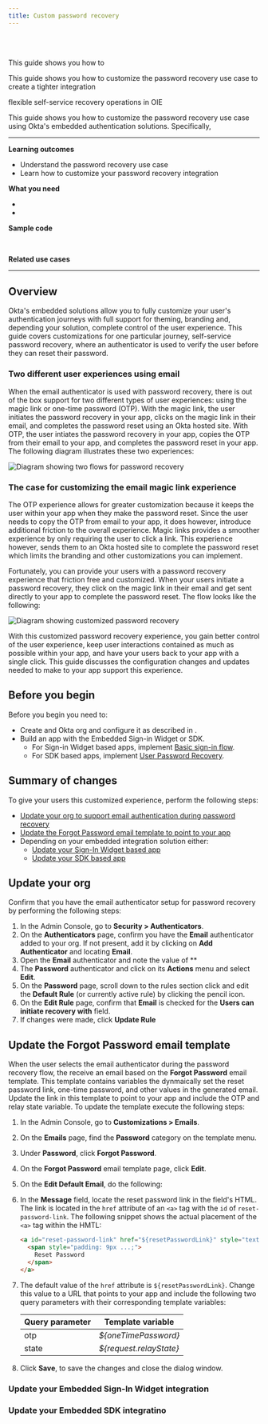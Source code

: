 ```yaml
---
title: Custom password recovery
---
```


<div class="oie-embedded-sdk">

<ApiLifecycle access="ie" /><br>
<ApiLifecycle access="Limited GA" /><br>

<StackSelector />

This guide shows you how to

This guide shows you how to customize the password recovery use case to create a tighter integration


flexible self-service recovery operations in OIE

This guide shows you how to customize the password recovery use case using Okta's embedded authentication solutions. Specifically,

---
**Learning outcomes**

* Understand the password recovery use case
* Learn how to customize your password recovery integration

**What you need**

* <StackSnippet snippet="orgconfigurepwdonly" />
* <StackSnippet snippet="oiesdksetup" />

**Sample code**

<StackSnippet snippet="samplecode" />
</br>

**Related use cases**

<StackSnippet snippet="relatedusecases" />

---

## Overview

Okta's embedded solutions allow you to fully customize your user's authentication journeys with full support for theming, branding and, depending your solution, complete control of the user experience. This guide covers customizations for one particular journey, self-service password recovery, where an authenticator is used to verify the user before they can reset their password.

### Two different user experiences using email

When the email authenticator is used with password recovery, there is out of the box support for two different types of user experiences: using the magic link or one-time password (OTP). With the magic link, the user initiates the password recovery in your app, clicks on the magic link in their email, and completes the password reset using an Okta hosted site. With OTP, the user intiates the password recovery in your app, copies the OTP from their email to your app, and completes the password reset in your app. The following diagram illustrates these two experiences:

<div class="common-image-format">

![Diagram showing two flows for password recovery](/img/advanced-use-cases/custom-pwd-recovery-no-customizations.png)

</div>

### The case for customizing the email magic link experience

The OTP experience allows for greater customization because it keeps the user within your app when they make the password reset. Since the user needs to copy the OTP from email to your app, it does however, introduce additional friction to the overall experience. Magic links provides a smoother experience by only requiring the user to click a link. This experience however, sends them to an Okta hosted site to complete the password reset which limits the branding and other customizations you can implement.

Fortunately, you can provide your users with a password recovery experience that friction free and customized. When your users initiate a password recovery, they click on the magic link in their email and get sent directly to your app to complete the password reset. The flow looks like the following:

<div class="common-image-format">

![Diagram showing customized password recovery](/img/advanced-use-cases/custom-pwd-recovery-customizations.png)

</div>

With this customized password recovery experience, you gain better control of the user experience, keep user interactions contained as much as possible within your app, and have your users back to your app with a single click. This guide discusses the configuration changes and updates needed to make to your app support this experience.

## Before you begin

Before you begin you need to:

* Create and Okta org and configure it as described in <StackSnippet snippet="orgconfigurepwdonly" inline/>.
* Build an app with the Embedded Sign-in Widget or SDK.
  * For Sign-in Widget based apps, implement [Basic sign-in flow](docs/guides/oie-embedded-widget-use-case-basic-sign-in/nodejs/main/).
  * For SDK based apps, implement [User Password Recovery](docs/guides/oie-embedded-sdk-use-case-pwd-recovery-mfa/nodejs/main/).

## Summary of changes

To give your users this customized experience, perform the following steps:

* [Update your org to support email authentication during password recovery](#update-your-org)
* [Update the Forgot Password email template to point to your app](#update-the-forgot-password-email-template)
* Depending on your embedded integration solution either:
    * [Update your Sign-In Widget based app](#update-your-app-with-the-embedded-sign-in-widget)
    * [Update your SDK based app](#update-your-app-with-the-embedded-sdk)

## Update your org

Confirm that you have the email authenticator setup for password recovery by performing the following steps:

1. In the Admin Console, go to **Security > Authenticators**.
1. On the **Authenticators** page, confirm you have the **Email** authenticator added to your org. If not present, add it by clicking on **Add Authenticator** and locating **Email**.
1. Open the **Email** authenticator and note the value of **
1. The **Password** authenticator and click on its **Actions** menu and select **Edit**.
1. On the **Password** page, scroll down to the rules section click and edit the **Default Rule** (or currently active rule) by clicking the pencil icon.
1. On the **Edit Rule** page, confirm that **Email** is checked for the **Users can initiate recovery with** field.
1. If changes were made, click **Update Rule**

## Update the Forgot Password email template

When the user selects the email authenticator during the password recovery flow, the receive an email based on the **Forgot Password** email template. This template contains variables the dynmaically set the reset password link, one-time password, and other values in the generated email. Update the link in this template to point to your app and include the OTP and relay state variable. To update the template execute the following steps:

1. In the Admin Console, go to **Customizations > Emails**.
1. On the **Emails** page, find the **Password** category on the template menu.
1. Under **Password**, click **Forgot Password**.
1. On the **Forgot Password** email template page, click **Edit**.
1. On the **Edit Default Email**, do the following:
  1. In the **Message** field, locate the reset password link in the field's HTML. The link is located in the `href` attribute of an `<a>` tag with the `id` of `reset-password-link`.  The following snippet shows the actual placement of the `<a>` tag within the HMTL:

      ```html
      <a id="reset-password-link" href="${resetPasswordLink}" style="text-decoration: none;">
        <span style="padding: 9px ...;">
          Reset Password
        </span>
      </a>
      ```

  1. The default value of the `href` attribute is `${resetPasswordLink}`. Change this value to a URL that points to your app and include the following two query parameters with their corresponding template variables:

      | Query parameter| Template variable       |
      | ---------------| ------------------------|
      | otp            | *${oneTimePassword}*    |
      | state          | *${request.relayState}* |


      <StackSnippet snippet="emailtemplate" />

  1. Click **Save**, to save the changes and close the dialog window.


### Update your Embedded Sign-In Widget integration

<StackSnippet snippet="siw" />

### Update your Embedded SDK integratino

<StackSnippet snippet="sdk" />

</div>
